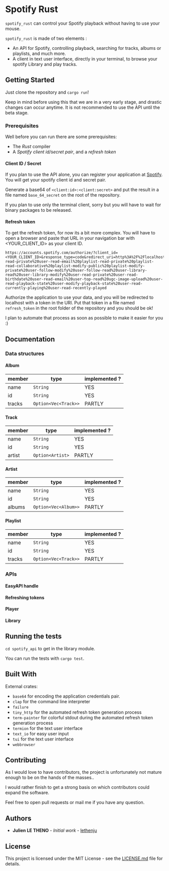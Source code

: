 # Spotify Rust

`spotify_rust` can control your Spotify playback without having to use your mouse.

`spotify_rust` is made of two elements :

- An API for Spotify, controlling playback, searching for tracks, albums or
  playlists, and much more.
- A client in text user interface, directly in your terminal, to browse your
  spotify Library and play tracks.

## Getting Started

Just clone the repository and `cargo run`!

Keep in mind before using this that we are in a very early stage, and drastic
changes can occur anytime. It is not recommended to use the API until the beta
stage.

### Prerequisites

Well before you can run there are some prerequisites:

- The _Rust_ compiler
- A _Spotify client id/secret pair_, and a _refresh token_

#### Client ID / Secret

If you plan to use the API alone, you can register your application at
[Spotify](https://developer.spotify.com/dashboard/login). You will get your
spotify client id and secret pair.

Generate a base64 of `<client:id>:<client:secret>` and put the result in a file
named `base_64_secret` on the root of the repository.

If you plan to use only the terminal client, sorry but you will have to wait for
binary packages to be released.

#### Refresh token

To get the refresh token, for now its a bit more complex. You will have to open
a browser and paste that URL in your navigation bar with <YOUR_CLIENT_ID> as
your client ID.

```
https://accounts.spotify.com/authorize/?client_id=<YOUR_CLIENT_ID>&response_type=code&redirect_uri=http%3A%2F%2Flocalhost%2Fcallback&scope=user-read-private%20user-read-email%20playlist-read-private%20playlist-read-collaborative%20playlist-modify-public%20playlist-modify-private%20user-follow-modify%20user-follow-read%20user-library-read%20user-library-modify%20user-read-private%20user-read-birthdate%20user-read-email%20user-top-read%20ugc-image-upload%20user-read-playback-state%20user-modify-playback-state%20user-read-currently-playing%20user-read-recently-played
```

Authorize the application to use your data, and you will be redirected to
localhost with a token in the URI. Put that token in a file named `refresh_token`
in the root folder of the repository and you should be ok!

I plan to automate that process as soon as possible to make it easier for you :)

## Documentation

### Data structures

#### Album

| member | type                 | implemented ? |
| ------ | -------------------- | ------------- |
| name   | `String`             | YES           |
| id     | `String`             | YES           |
| tracks | `Option<Vec<Track>>` | PARTLY        |

#### Track

| member | type             | implemented ? |
| ------ | ---------------- | ------------- |
| name   | `String`         | YES           |
| id     | `String`         | YES           |
| artist | `Option<Artist>` | PARTLY        |

#### Artist

| member | type                 | implemented ? |
| ------ | -------------------- | ------------- |
| name   | `String`             | YES           |
| id     | `String`             | YES           |
| albums | `Option<Vec<Album>>` | PARTLY        |

#### Playlist

| member | type                 | implemented ? |
| ------ | -------------------- | ------------- |
| name   | `String`             | YES           |
| id     | `String`             | YES           |
| tracks | `Option<Vec<Track>>` | PARTLY        |

### APIs

#### EasyAPI handle

#### Refreshing tokens

#### Player

#### Library

## Running the tests

`cd spotify_api` to get in the library module.

You can run the tests with `cargo test`.

## Built With

External crates:

- `base64` for encoding the application credentials pair.
- `clap` for the command line interpreter
- `failure`
- `tiny_http` for the automated refresh token generation process
- `term-painter` for colorful stdout during the automated refresh token generation process
- `termion` for the text user interface
- `text_io` for easy user input 
- `tui` for the text user interface
- `webbrowser`

## Contributing

As I would love to have contributors, the project is unfortunately not mature
enough to be on the hands of the masses..

I would rather finish to get a strong basis on which contributors could expand
the software.

Feel free to open pull requests or mail me if you have any question.

## Authors

- **Julien LE THENO** - _Initial work_ - [lethenju](https://github.com/lethenju)

## License

This project is licensed under the MIT License - see the
[LICENSE.md](LICENSE.md) file for details.
